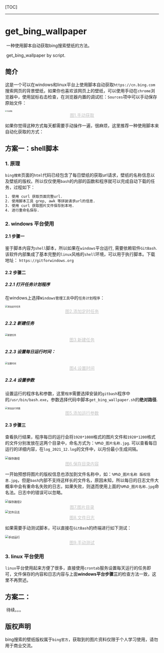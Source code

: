 

[TOC]

-----------------------------------------------------------------------

# get_bing_wallpaper

​		一种使用脚本自动获取bing搜索壁纸的方法。

​		get_bing_wallpaper by script.

## 简介

​	   这是一个可以在windows和linux平台上使用脚本自动获取`https://cn.bing.com`搜索网页的背景壁纸，如果你也喜欢该网页上的壁纸，可以使用手动在`chrome`浏览器中，使用鼠标右击检查，在浏览器内置的调试栏：`Sources`项中可以手动保存原始文件：

<img src=".\resc\img\get_by_hand.png" alt="手动获取" style="zoom: 33%;" />

<center style="font-size:14px;color:#C0C0C0;text-decoration:underline">图1.手动获取</center> 



​		如果你觉得这种方式每天都需要手动操作一遍，很麻烦，这里推荐一种使用脚本来自动化获取的方式：

## 方案一：shell脚本

### 1. 原理

​		`bing搜索`页面的`html`代码已经包含了每日壁纸的获取url请求，壁纸的名称信息以及壁纸的版权。所以仅仅使用`bash`的内部的函数和程序就可以完成自动下载的任务，过程如下：

```sh
1. 使用 curl 获取页面完整url.
2. 使用脚本工具 grep, awk 等拼装请求url的信息.
3. 使用 curl 获取图片文件保存到本地.
4. 进行重命名保存.
```

### 2. windows 平台使用

#### 2.1 步骤一

​		鉴于脚本内容为`shell`脚本，所以如果在`windows`平台运行, 需要依赖软件`GitBash`. 该软件内部集成了基本完整的`linux`风格的`shell`环境，可以用于执行脚本。下载地址： `https://gitforwindows.org`

#### 2.2 步骤二

##### 2.2.1 打开任务计划程序

​		在windows上选择`Windows管理工具`中的`任务计划程序`：

<img src=".\resc\img\win_1.png" alt="添加定时任务" style="zoom:50%;" />

<center style="font-size:14px;color:#C0C0C0;text-decoration:underline">图2.添加定时任务</center> 

##### 2.2.2 新建任务

<img src=".\resc\img\win_2.png" alt="新建任务" style="zoom:50%;" />

<center style="font-size:14px;color:#C0C0C0;text-decoration:underline">图3.新建任务</center> 

##### 2.2.3 设置每日运行时间：

<img src=".\resc\img\win_3.png" alt="设置时间" style="zoom:50%;" />
<center style="font-size:14px;color:#C0C0C0;text-decoration:underline">图4.设置时间</center> 

##### 2.2.4 设置参数
​		设置运行的程序名和参数，这里`程序`需要选择安装的`gitbash`程序中的`/usr/bin/bash.exe`，参数选择代码中脚本`get_bing_wallpaper.sh`的**绝对路径**.

<img src=".\resc\img\win_4.png" alt="添加运行参数" style="zoom:50%;" />
<center style="font-size:14px;color:#C0C0C0;text-decoration:underline">图5.添加运行参数</center> 

#### 2.3 步骤三
​		查看执行结果，程序每日的运行会将`1920*1080`格式的图片文件和`1920*1200`格式的文件分别发放在这两个目录中，命名方式为：`%M%D_图片名称.jpg`. 可以查看每日运行的详细内容，在`log_2021_12.log`的文件中，以月份最小生成间隔。

<img src=".\resc\img\win_5.png" alt="保存路径" style="zoom: 67%;" />
<center style="font-size:14px;color:#C0C0C0;text-decoration:underline">图6.保存目录内容</center> 

​		一开始预想将图片的版权信息也添加到文件名称中，如：`%M%D_图片名称 版权信息.jpg`，但是`bash`内部不支持这样长的文件名，原因未知，所以每日的日志文件大概率中会有重命名失败的日志，如果失败，则退而使用上面的`%M%D_图片名称.jpg`命名法。日志中的错误可以忽略。

<img src=".\resc\img\win_6.png" alt="保存路径2" style="zoom: 67%;" />
<center style="font-size:14px;color:#C0C0C0;text-decoration:underline">图7.图片目录</center> 

<img src=".\resc\img\win_7.png" alt="文件日志" style="zoom: 67%;" />
<center style="font-size:14px;color:#C0C0C0;text-decoration:underline">图8.文件日志</center> 

​		如果需要手动测试脚本，可以直接在`GitBash`的终端进行如下测试：

<img src=".\resc\img\win_8.png" alt="手动运行" style="zoom: 67%;" />
<center style="font-size:14px;color:#C0C0C0;text-decoration:underline">图9.手动测试</center> 

### 3. linux 平台使用

​		`linux`平台使用起来方便了很多，直接使用`crontab`服务设置每天运行的任务即可，文件保存的内容和日志内容与上面**windows平台步骤三**的检查方法一致，这里不再赘述。

## 方案二：

​		待续。。。

## 版权声明

​		bing搜索的壁纸版权属于`bing官方`，获取到的图片资料仅限于个人学习使用，请勿用于商业交流。

